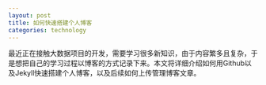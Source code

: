 ```yaml
---
layout: post
title: 如何快速搭建个人博客
categories: technology
---
```


  最近正在接触大数据项目的开发，需要学习很多新知识，由于内容繁多且复杂，于是想把自己的学习过程以博客的方式记录下来。本文将详细介绍如何用Github以及Jekyll快速搭建个人博客，以及后续如何上传管理博客文章。
